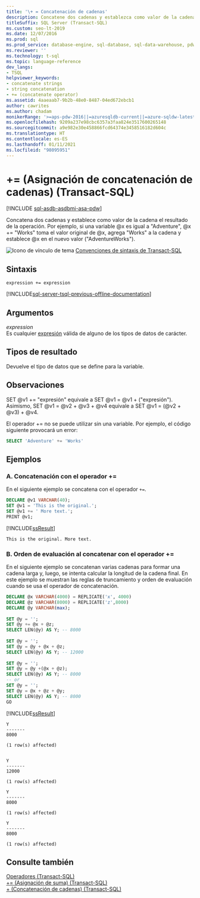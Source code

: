 ```yaml
---
title: '\+ = Concatenación de cadenas'
description: Concatene dos cadenas y establezca como valor de la cadena el resultado de la operación.
titleSuffix: SQL Server (Transact-SQL)
ms.custom: seo-lt-2019
ms.date: 12/07/2016
ms.prod: sql
ms.prod_service: database-engine, sql-database, sql-data-warehouse, pdw
ms.reviewer: ''
ms.technology: t-sql
ms.topic: language-reference
dev_langs:
- TSQL
helpviewer_keywords:
- concatenate strings
- string concatenation
- += (concatenate operator)
ms.assetid: 4aaeaab7-9b2b-48e0-8487-04ed672ebcb1
author: cawrites
ms.author: chadam
monikerRange: '>=aps-pdw-2016||=azuresqldb-current||=azure-sqldw-latest||>=sql-server-2016||>=sql-server-linux-2017||=azuresqldb-mi-current'
ms.openlocfilehash: 9209a237e98cbc6357a3faa824e3517600265148
ms.sourcegitcommit: a9e982e30e458866fcd64374e3458516182d604c
ms.translationtype: HT
ms.contentlocale: es-ES
ms.lasthandoff: 01/11/2021
ms.locfileid: "98095951"
---
```

# <a name="-string-concatenation-assignment-transact-sql"></a>+= (Asignación de concatenación de cadenas) (Transact-SQL)
[!INCLUDE [sql-asdb-asdbmi-asa-pdw](../../includes/applies-to-version/sql-asdb-asdbmi-asa-pdw.md)]

  Concatena dos cadenas y establece como valor de la cadena el resultado de la operación. Por ejemplo, si una variable @x es igual a "Adventure", @x += "Works" toma el valor original de @x, agrega "Works" a la cadena y establece @x en el nuevo valor ("AdventureWorks").  
  
 ![Icono de vínculo de tema](../../database-engine/configure-windows/media/topic-link.gif "Icono de vínculo de tema") [Convenciones de sintaxis de Transact-SQL](../../t-sql/language-elements/transact-sql-syntax-conventions-transact-sql.md)  
  
## <a name="syntax"></a>Sintaxis  
  
```syntaxsql
expression += expression  
```  
  
[!INCLUDE[sql-server-tsql-previous-offline-documentation](../../includes/sql-server-tsql-previous-offline-documentation.md)]

## <a name="arguments"></a>Argumentos
 *expression*  
 Es cualquier [expresión](../../t-sql/language-elements/expressions-transact-sql.md) válida de alguno de los tipos de datos de carácter.  
  
## <a name="result-types"></a>Tipos de resultado  
 Devuelve el tipo de datos que se define para la variable.  
  
## <a name="remarks"></a>Observaciones  
 SET @v1 += "expresión" equivale a SET @v1 = @v1 + ("expresión"). Asimismo, SET @v1 = @v2 + @v3 + @v4 equivale a SET @v1 = (@v2 + @v3) + @v4.  
  
 El operador += no se puede utilizar sin una variable. Por ejemplo, el código siguiente provocará un error:  
  
```sql  
SELECT 'Adventure' += 'Works'  
```  
  
## <a name="examples"></a>Ejemplos  
### <a name="a-concatenation-using--operator"></a>A. Concatenación con el operador +=
 En el siguiente ejemplo se concatena con el operador `+=`.  
  
```sql  
DECLARE @v1 VARCHAR(40);  
SET @v1 = 'This is the original.';  
SET @v1 += ' More text.';  
PRINT @v1;  
```  
  
 [!INCLUDE[ssResult](../../includes/ssresult-md.md)]  
  
 `This is the original. More text.`  
  
### <a name="b-order-of-evaluation-while-concatenating-using--operator"></a>B. Orden de evaluación al concatenar con el operador +=
En el siguiente ejemplo se concatenan varias cadenas para formar una cadena larga y, luego, se intenta calcular la longitud de la cadena final. En este ejemplo se muestran las reglas de truncamiento y orden de evaluación cuando se usa el operador de concatenación. 

```sql
DECLARE @x VARCHAR(4000) = REPLICATE('x', 4000)
DECLARE @z VARCHAR(8000) = REPLICATE('z',8000)
DECLARE @y VARCHAR(max);
 
SET @y = '';
SET @y += @x + @z;
SELECT LEN(@y) AS Y; -- 8000
 
SET @y = '';
SET @y = @y + @x + @z;
SELECT LEN(@y) AS Y; -- 12000
 
SET @y = '';
SET @y = @y +(@x + @z);
SELECT LEN(@y) AS Y; -- 8000
-- or
SET @y = '';
SET @y = @x + @z + @y;
SELECT LEN(@y) AS Y; -- 8000
GO
```
[!INCLUDE[ssResult](../../includes/ssresult-md.md)]  
  
 ```
 Y       
 ------- 
 8000 
  
 (1 row(s) affected) 
  
    
 Y       
 ------- 
 12000 
  
 (1 row(s) affected) 

 Y       
 ------- 
 8000 
  
 (1 row(s) affected) 
  
 Y       
 ------- 
 8000 
  
 (1 row(s) affected)
  ```   
   
## <a name="see-also"></a>Consulte también  
 [Operadores &#40;Transact-SQL&#41;](../../t-sql/language-elements/operators-transact-sql.md)   
 [+= &#40;Asignación de suma&#41; &#40;Transact-SQL&#41;](../../t-sql/language-elements/add-equals-transact-sql.md)   
 [+ &#40;Concatenación de cadenas&#41; &#40;Transact-SQL&#41;](../../t-sql/language-elements/string-concatenation-transact-sql.md)  
  
  
